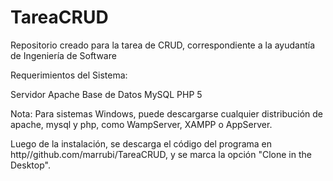 TareaCRUD
=========

Repositorio creado para la tarea de CRUD, correspondiente a la ayudantía de Ingeniería de Software

Requerimientos del Sistema:

Servidor Apache
Base de Datos MySQL
PHP 5

Nota: Para sistemas Windows, puede descargarse cualquier distribución de apache, mysql y php, como WampServer, XAMPP o AppServer.

Luego de la instalación, se descarga el código del programa en http//github.com/marrubi/TareaCRUD, y se marca la opción "Clone in the Desktop".
